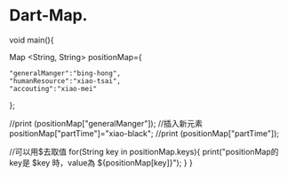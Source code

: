 # Dart-Map.
void main(){
  
  Map <String, String> positionMap={  
    
    "generalManger":"bing-hong",
    "humanResource":"xiao-tsai",
    "accouting":"xiao-mei"
  };
  
  //print (positionMap["generalManger"]);
  //插入新元素
  positionMap["partTime"]="xiao-black";
  //print (positionMap["partTime"]);

  //可以用$去取值
  for(String key in positionMap.keys){
    print("positionMap的key是 $key 時，value為 ${positionMap[key]}");
  }
}
